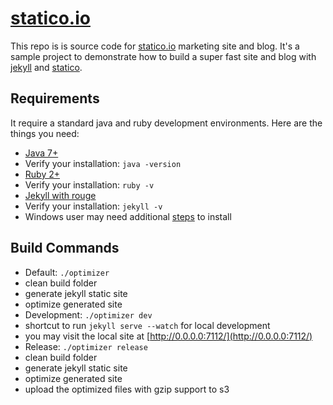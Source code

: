 [statico.io](https://statico.io)
===================

This repo is is source code for [statico.io](https://statico.io) marketing site and blog. It's a sample project to demonstrate how to build a super fast site and blog with [jekyll](http://jekyllrb.com/) and [statico](https://statico.io/). 

Requirements
------------------
It require a standard java and ruby development environments. Here are the things you need:

* [Java 7+](http://www.oracle.com/technetwork/java/javase/downloads/index.html)
 * Verify your installation: `java -version`
* [Ruby 2+](https://www.ruby-lang.org/en/installation/)
 * Verify your installation: `ruby -v`
* [Jekyll with rouge](http://jekyllrb.com/docs/installation/)
 * Verify your installation: `jekyll -v`
 * Windows user may need additional [steps](http://jekyllrb.com/docs/windows/) to install

Build Commands
------------------

* Default: `./optimizer`
 * clean build folder
 * generate jekyll static site
 * optimize generated site
* Development: `./optimizer dev`
 * shortcut to run `jekyll serve --watch` for local development
 * you may visit the local site at [http://0.0.0.0:7112/](http://0.0.0.0:7112/)
* Release: `./optimizer release`
 * clean build folder
 * generate jekyll static site
 * optimize generated site
 * upload the optimized files with gzip support to s3